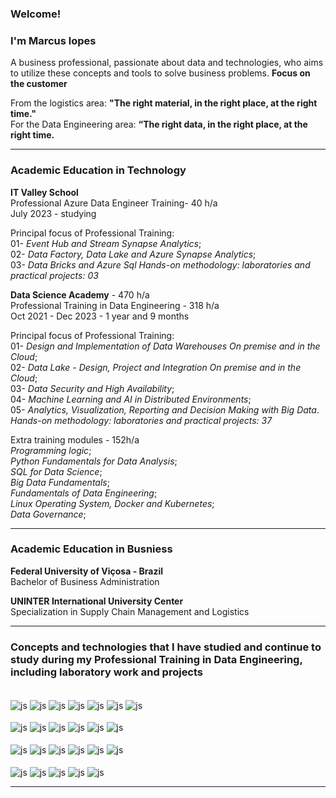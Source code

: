 ### Welcome!
### I'm Marcus lopes

A business professional, passionate about data and technologies, who aims to utilize these concepts and tools to solve business problems. **Focus on the customer**

From the logistics area: **"The right material, in the right place, at the right time."** \
For the Data Engineering area: **“The right data, in the right place, at the right time.**
<hr size =7>

### Academic Education in Technology

**IT Valley School**\
Professional Azure Data Engineer Training- 40 h/a \
July 2023 - studying

Principal focus of Professional Training:\
01- *Event Hub and Stream Synapse Analytics*;\
02- *Data Factory, Data Lake and Azure Synapse Analytics*;\
03- *Data Bricks and Azure Sql*
*Hands-on methodology: laboratories and practical projects: 03*

**Data Science Academy** - 470 h/a \
Professional Training in Data Engineering - 318 h/a\
Oct 2021 - Dec 2023 - 1 year and 9 months 

Principal focus of Professional Training:\
01- *Design and Implementation of Data Warehouses On premise and in the Cloud*;\
02- *Data Lake - Design, Project and Integration On premise and in the Cloud*;\
03- *Data Security and High Availability*;\
04- *Machine Learning and AI in Distributed Environments*;\
05- *Analytics, Visualization, Reporting and Decision Making with Big Data*.\
*Hands-on methodology: laboratories and practical projects: 37*

Extra training modules - 152h/a\
*Programming logic*;\
*Python Fundamentals for Data Analysis*;\
*SQL for Data Science*;\
*Big Data Fundamentals*;\
*Fundamentals of Data Engineering*;\
*Linux Operating System, Docker and Kubernetes*;\
*Data Governance*;

<hr size =7>

### Academic Education in Busniess

**Federal University of Viçosa - Brazil** \
Bachelor of Business Administration

**UNINTER International University Center**\
Specialization in Supply Chain Management and Logistics

<hr size = 7>
  
### Concepts and technologies that I have studied and continue to study during my Professional Training in Data Engineering, including laboratory work and projects

<div style="display: inline_block"><br/>
<div style="display: inline_block">
  <img align="center" alt="js" src="https://img.shields.io/badge/Python-3776AB?style=for-the-badge&logo=Python&logoColor=white" />
  <img align="center" alt="js" src="https://img.shields.io/badge/SQL-00000F?style=for-the-badge&logo=SQL&logoColor=white" />
  <img align="center" alt="js" src="https://img.shields.io/badge/Airbyte-615EFF?style=for-the-badge&logo=Airbyte&logoColor=white" />
  <img align="center" alt="js" src="https://img.shields.io/badge/Apache Airflow-017CEE?style=for-the-badge&logo=Apache Airflow&logoColor=white" />
  <img align="center" alt="js" src="https://img.shields.io/badge/Apache Nifi-4298B8?style=for-the-badge&logo=Apache Nifi&logoColor=white" /> 
  <img align="center" alt="js" src="https://img.shields.io/badge/MQTT-660066?style=for-the-badge&logo=MQTT&logoColor=white" /> 
  <img align="center" alt="js" src="https://img.shields.io/badge/Apache Kafka-231F20?style=for-the-badge&logo=Apache Kafka&logoColor=white" /> 
  
<div style="display: inline_block"><br/>
<div style="display: inline_block">

  <img align="center" alt="js" src="https://img.shields.io/badge/apache hadoop-FDEE21?style=for-the-badge&logo=apache hadoop&logoColor=black" />
  <img align="center" alt="js" src="https://img.shields.io/badge/MySQL-4479A1?style=for-the-badge&logo=MySQL&logoColor=white" />
  <img align="center" alt="js" src="https://img.shields.io/badge/Postgresql-4169E1?style=for-the-badge&logo=Postgresql&logoColor=white" />
  <img align="center" alt="js" src="https://img.shields.io/badge/dremio-8BC0D0?style=for-the-badge&logo=dremio&logoColor=white" />
  <img align="center" alt="js" src="https://img.shields.io/badge/linux-FCC624?style=for-the-badge&logo=linux&logoColor=black" />
  <img align="center" alt="js" src="https://img.shields.io/badge/kerberos authentication-FCC624?style=for-the-badge&logo=kerberos authentication&logoColor=black" />
  
<div style="display: inline_block"><br/>
<div style="display: inline_block">
  <img align="center" alt="js" src="https://img.shields.io/badge/Kali_Linux-557C94?style=for-the-badge&logo=kali-linux&logoColor=white" />
  <img align="center" alt="js" src="https://img.shields.io/badge/Docker-2496ED?style=for-the-badge&logo=Docker&logoColor=white" />
  <img align="center" alt="js" src="https://img.shields.io/badge/Terraform-7B42BC?style=for-the-badge&logo=Terraform&logoColor=white" />
  <img align="center" alt="js" src="https://img.shields.io/badge/AWS Redshift-007AAC?style=for-the-badge&logo=amazonaws&logoColor=white" />
  <img align="center" alt="js" src="https://img.shields.io/badge/AWS S3-D40000?style=for-the-badge&logo=amazonaws&logoColor=white" />
  <img align="center" alt="js" src="https://img.shields.io/badge/AWS Lake Formation-EA7100?style=for-the-badge&logo=amazonaws&logoColor=white" />
  
<div style="display: inline_block"><br/>
<div style="display: inline_block">
  <img align="center" alt="js" src="https://img.shields.io/badge/AWS Glue-EA7100?style=for-the-badge&logo=amazonaws&logoColor=white" />
  <img align="center" alt="js" src="https://img.shields.io/badge/AWS Athena-EA7100?style=for-the-badge&logo=amazonaws&logoColor=white" />
  <img align="center" alt="js" src="https://img.shields.io/badge/AWS Cloud Formation-00A82D?style=for-the-badge&logo=amazonaws&logoColor=white" />
  <img align="center" alt="js" src="https://img.shields.io/badge/AWS EMR-EA7100?style=for-the-badge&logo=amazonaws&logoColor=white" />
 <img align="center" alt="js" src="https://img.shields.io/badge/AWS Serverless-EA7100?style=for-the-badge&logo=amazonaws&logoColor=white" />
<hr size =7>

